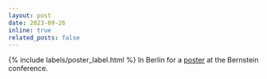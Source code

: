```yaml
---
layout: post
date: 2023-09-26 
inline: true
related_posts: false
---
```


{% include labels/poster_label.html %}
In Berlin for a [poster](https://abstracts.g-node.org/conference/BC23/abstracts#/uuid/4b6c7f58-1209-4c8c-811f-adb43289170c) at the Bernstein conference.